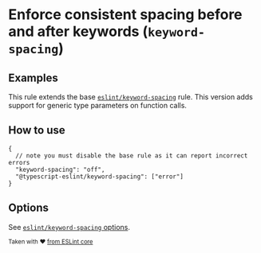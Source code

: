 # Enforce consistent spacing before and after keywords (`keyword-spacing`)

## Examples

This rule extends the base [`eslint/keyword-spacing`](https://eslint.org/docs/rules/keyword-spacing) rule.
This version adds support for generic type parameters on function calls.

## How to use

```jsonc
{
  // note you must disable the base rule as it can report incorrect errors
  "keyword-spacing": "off",
  "@typescript-eslint/keyword-spacing": ["error"]
}
```

## Options

See [`eslint/keyword-spacing` options](https://eslint.org/docs/rules/keyword-spacing#options).

<sup>Taken with ❤️ [from ESLint core](https://github.com/eslint/eslint/blob/master/docs/rules/keyword-spacing.md)</sup>
